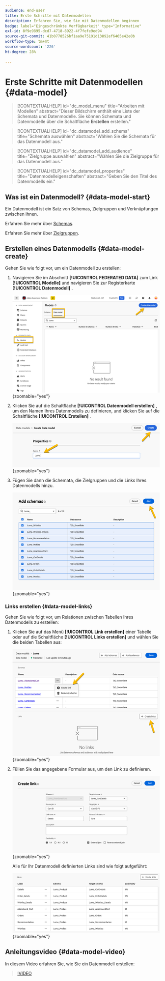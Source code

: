 ```yaml
---
audience: end-user
title: Erste Schritte mit Datenmodellen
description: Erfahren Sie, wie Sie mit Datenmodellen beginnen
badge: label="Eingeschränkte Verfügbarkeit" type="Informative"
exl-id: 8f9e9895-dcd7-4718-8922-4f7fefe9ed94
source-git-commit: 41b0778526bf1aa9e75191d13892ef6465e42e0b
workflow-type: tm+mt
source-wordcount: '226'
ht-degree: 28%

---
```


# Erste Schritte mit Datenmodellen {#data-model}

>[!CONTEXTUALHELP]
>id="dc_model_menu"
>title="Arbeiten mit Modellen"
>abstract="Dieser Bildschirm enthält eine Liste der Schemata und Datenmodelle. Sie können Schemata und Datenmodelle über die Schaltfläche **Erstellen** erstellen."

>[!CONTEXTUALHELP]
>id="dc_datamodel_add_schema"
>title="Schemata auswählen"
>abstract="Wählen Sie die Schemata für das Datenmodell aus."


>[!CONTEXTUALHELP]
>id="dc_datamodel_add_audience"
>title="Zielgruppe auswählen"
>abstract="Wählen Sie die Zielgruppe für das Datenmodell aus."

>[!CONTEXTUALHELP]
>id="dc_datamodel_properties"
>title="Datenmodelleigenschaften"
>abstract="Geben Sie den Titel des Datenmodells ein."


## Was ist ein Datenmodell? {#data-model-start}

Ein Datenmodell ist ein Satz von Schemas, Zielgruppen und Verknüpfungen zwischen ihnen.

Erfahren Sie mehr über [Schemas](../customer/schemas.md#schema-start).

Erfahren Sie mehr über [Zielgruppen](../start/audiences.md).

## Erstellen eines Datenmodells {#data-model-create}

Gehen Sie wie folgt vor, um ein Datenmodell zu erstellen:

1. Navigieren Sie im Abschnitt **[!UICONTROL FEDERATED DATA]** zum Link **[!UICONTROL Modelle]** und navigieren Sie zur Registerkarte **[!UICONTROL Datenmodell]** .

   ![](assets/datamodel_create.png){zoomable="yes"}

1. Klicken Sie auf die Schaltfläche **[!UICONTROL Datenmodell erstellen]** , um den Namen Ihres Datenmodells zu definieren, und klicken Sie auf die Schaltfläche **[!UICONTROL Erstellen]** .

   ![](assets/datamodel_name.png){zoomable="yes"}

1. Fügen Sie dann die Schemata, die Zielgruppen und die Links Ihres Datenmodells hinzu.

   ![](assets/datamodel_schemas.png){zoomable="yes"}

### Links erstellen {#data-model-links}

Gehen Sie wie folgt vor, um Relationen zwischen Tabellen Ihres Datenmodells zu erstellen:

1. Klicken Sie auf das Menü **[!UICONTROL Link erstellen]** einer Tabelle oder auf die Schaltfläche **[!UICONTROL Links erstellen]** und wählen Sie die beiden Tabellen aus:

   ![](assets/datamodel_createlinks.png){zoomable="yes"}

1. Füllen Sie das angegebene Formular aus, um den Link zu definieren.

   ![](assets/datamodel_link.png){zoomable="yes"}

   Alle für Ihr Datenmodell definierten Links sind wie folgt aufgeführt:

   ![](assets/datamodel_alllinks.png){zoomable="yes"}

## Anleitungsvideo {#data-model-video}

In diesem Video erfahren Sie, wie Sie ein Datenmodell erstellen:

>[!VIDEO](https://video.tv.adobe.com/v/3432020)
